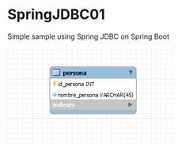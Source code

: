 # SpringJDBC01
Simple sample using Spring JDBC on Spring Boot


![Alt text](https://github.com/BeatrizVargas/SpringJDBC01/blob/master/SpringJDBCModel.png "Database Model") 
